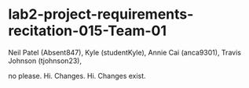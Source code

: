 # lab2-project-requirements-recitation-015-Team-01
Neil Patel (Absent847),
Kyle (studentKyle),
Annie Cai (anca9301),
Travis Johnson (tjohnson23),

no please. Hi. Changes.
Hi. Changes exist.
